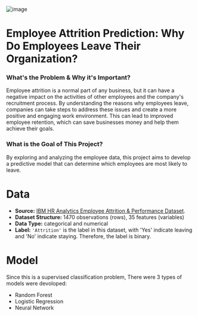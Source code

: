 ![image](https://github.com/NadAAaHH/Employee-attrition-prediction/assets/37195258/348fc4ae-6f6c-48c5-8ca9-fcc4d1968d44)

# Employee Attrition Prediction: Why Do Employees Leave Their Organization?

### What's the Problem & Why it's Important?
Employee attrition is a normal part of any business, but it can have a negative impact on the activities of other employees and the company's recruitment process. By understanding the reasons why employees leave, companies can take steps to address these issues and create a more positive and engaging work environment. This can lead to improved employee retention, which can save businesses money and help them achieve their goals.

### What is the Goal of This Project?
By exploring and analyzing the employee data, this project aims to develop a predictive model that can determine which employees are most likely to leave.

# Data
* **Source:** [IBM HR Analytics Employee Attrition & Performance Dataset](https://www.kaggle.com/datasets/pavansubhasht/ibm-hr-analytics-attrition-dataset).
* **Dataset Structure:** 1470 observations (rows), 35 features (variables)
* **Data Type:** categorical and numerical
* **Label:** <code>'Attrition'</code> is the label in this dataset, with 'Yes' indicate leaving and 'No' indicate staying. Therefore, the label is binary.


# Model
Since this is a supervised classification problem, There were 3 types of models were devoloped:
* Random Forest
* Logistic Regression
* Neural Network
